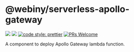 # @webiny/serverless-apollo-gateway
[![](https://img.shields.io/npm/dw/@webiny/serverless-apollo-gateway.svg)](https://www.npmjs.com/package/@webiny/serverless-apollo-gateway) 
[![](https://img.shields.io/npm/v/@webiny/serverless-apollo-gateway.svg)](https://www.npmjs.com/package/@webiny/serverless-apollo-gateway)
[![code style: prettier](https://img.shields.io/badge/code_style-prettier-ff69b4.svg?style=flat-square)](https://github.com/prettier/prettier)
[![PRs Welcome](https://img.shields.io/badge/PRs-welcome-brightgreen.svg?style=flat-square)](http://makeapullrequest.com)

A component to deploy Apollo Gateway lambda function. 
